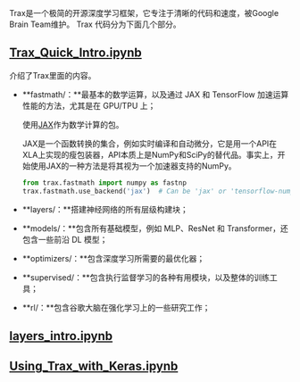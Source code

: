 Trax是一个极简的开源深度学习框架，它专注于清晰的代码和速度，被Google Brain Team维护。 Trax 代码分为下面几个部分。

## [Trax_Quick_Intro.ipynb](http://15.15.166.35:18888/notebooks/eipi10/xuxiangwen.github.io/_notes/05-ai/54-tensorflow/trax/Trax_Quick_Intro.ipynb)

介绍了Trax里面的内容。

- **fastmath/：**最基本的数学运算，以及通过 JAX 和 TensorFlow 加速运算性能的方法，尤其是在 GPU/TPU 上；

  使用[JAX](https://github.com/google/jax)作为数学计算的包。

  JAX是一个函数转换的集合，例如实时编译和自动微分，它是用一个API在XLA上实现的瘦包装器，API本质上是NumPy和SciPy的替代品。事实上，开始使用JAX的一种方法是将其视为一个加速器支持的NumPy。

  ~~~python
  from trax.fastmath import numpy as fastnp
  trax.fastmath.use_backend('jax')  # Can be 'jax' or 'tensorflow-numpy'.
  ~~~

- **layers/：**搭建神经网络的所有层级构建块；

- **models/：**包含所有基础模型，例如 MLP、ResNet 和 Transformer，还包含一些前沿 DL 模型；

- **optimizers/：**包含深度学习所需要的最优化器；

- **supervised/：**包含执行监督学习的各种有用模块，以及整体的训练工具；

- **rl/：**包含谷歌大脑在强化学习上的一些研究工作；

## [layers_intro.ipynb](http://15.15.166.35:18888/notebooks/eipi10/xuxiangwen.github.io/_notes/05-ai/54-tensorflow/trax/layers_intro.ipynb)

## [Using_Trax_with_Keras.ipynb](http://15.15.166.35:18888/notebooks/eipi10/xuxiangwen.github.io/_notes/05-ai/54-tensorflow/trax/Using_Trax_with_Keras.ipynb)

